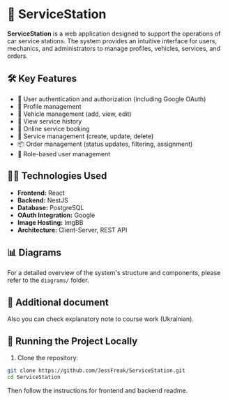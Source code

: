 # 🚗 ServiceStation

**ServiceStation** is a web application designed to support the operations of car service stations. The system provides an intuitive interface for users, mechanics, and administrators to manage profiles, vehicles, services, and orders.

## 🛠️ Key Features

- 🔐 User authentication and authorization (including Google OAuth)
- 👤 Profile management
- 🚙 Vehicle management (add, view, edit)
- 🧾 View service history
- 📅 Online service booking
- 🧰 Service management (create, update, delete)
- 📦 Order management (status updates, filtering, assignment)
- 👥 Role-based user management

## 🧑‍💻 Technologies Used

- **Frontend:** React
- **Backend:** NestJS
- **Database:** PostgreSQL
- **OAuth Integration:** Google
- **Image Hosting:** ImgBB
- **Architecture:** Client-Server, REST API

## 📊 Diagrams

For a detailed overview of the system's structure and components, please refer to the `diagrams/` folder.

## 📄 Additional document
Also you can check explanatory note to course work (Ukrainian).

## 🚀 Running the Project Locally

1. Clone the repository:

```bash
git clone https://github.com/JessFreak/ServiceStation.git
cd ServiceStation
```
Then follow the instructions for frontend and backend readme.


